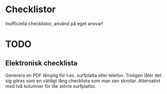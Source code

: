 # Checklistor

Inofficiella checklistor, använd på eget ansvar!

# TODO

## Elektronisk checklista

Generera en PDF lämplig för t.ex. surfplatta eller telefon. Troligen låter det sig göras som en
väldigt lång checklista som man sen skrollar. Alternativt med två kolumner för lite större surfplattor.
